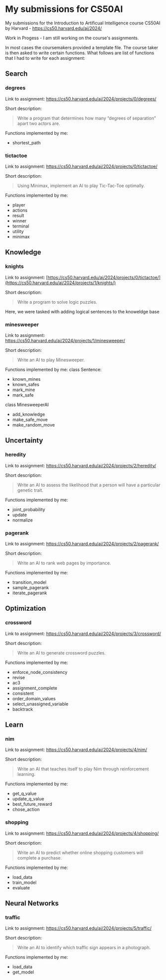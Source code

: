 # My submissions for CS50AI
My submissions for the Introduction to Artificual Intelligence course CS50AI by Harvard - https://cs50.harvard.edu/ai/2024/


Work in Progess - I am still working on the course's assignments.


In most cases the coursemakers provided a template file. The course taker is then asked to write certain functions. What follows are list of functions that I had to write for each assignment:

## Search
### degrees
Link to assignment: https://cs50.harvard.edu/ai/2024/projects/0/degrees/

Short description:
> Write a program that determines how many “degrees of separation” apart two actors are.

Functions implemented by me:
- shortest_path

### tictactoe
Link to assignment: https://cs50.harvard.edu/ai/2024/projects/0/tictactoe/

Short description:
> Using Minimax, implement an AI to play Tic-Tac-Toe optimally.

Functions implemented by me:
- player
- actions
- result
- winner
- terminal
- utility
- minimax


## Knowledge
### knights
Link to assignment: [https://cs50.harvard.edu/ai/2024/projects/0/tictactoe/](https://cs50.harvard.edu/ai/2024/projects/1/knights/)

Short description:
> Write a program to solve logic puzzles.

Here, we were tasked with adding logical sentences to the knoweldge base

### minesweeper
Link to assignment: https://cs50.harvard.edu/ai/2024/projects/1/minesweeper/

Short description:
> Write an AI to play Minesweeper.

Functions implemented by me:
class Sentence:
- known_mines
- known_safes
- mark_mine
- mark_safe

class MinesweeperAI
- add_knowledge
- make_safe_move
- make_random_move


## Uncertainty
### heredity
Link to assignment: https://cs50.harvard.edu/ai/2024/projects/2/heredity/

Short description:
> Write an AI to assess the likelihood that a person will have a particular genetic trait.

Functions implemented by me:
- joint_probability
- update
- normalize

### pagerank
Link to assignment: https://cs50.harvard.edu/ai/2024/projects/2/pagerank/

Short description:
> Write an AI to rank web pages by importance.

Functions implemented by me:
- transition_model
- sample_pagerank
- iterate_pagerank

## Optimization
### crossword
Link to assignment: https://cs50.harvard.edu/ai/2024/projects/3/crossword/

Short description:
> Write an AI to generate crossword puzzles.

Functions implemented by me:
- enforce_node_consistency
- revise
- ac3
- assignment_complete
- consistent
- order_domain_values
- select_unassigned_variable
- backtrack


## Learn
### nim
Link to assignment: https://cs50.harvard.edu/ai/2024/projects/4/nim/

Short description:
> Write an AI that teaches itself to play Nim through reinforcement learning.

Functions implemented by me:
- get_q_value
- update_q_value
- best_future_reward
- chose_action

### shopping
Link to assignment: https://cs50.harvard.edu/ai/2024/projects/4/shopping/

Short description:
> Write an AI to predict whether online shopping customers will complete a purchase.

Functions implemented by me:
- load_data
- train_model
- evaluate

## Neural Networks
### traffic
Link to assignment: https://cs50.harvard.edu/ai/2024/projects/5/traffic/

Short description:
> Write an AI to identify which traffic sign appears in a photograph.

Functions implemented by me:
- load_data
- get_model
